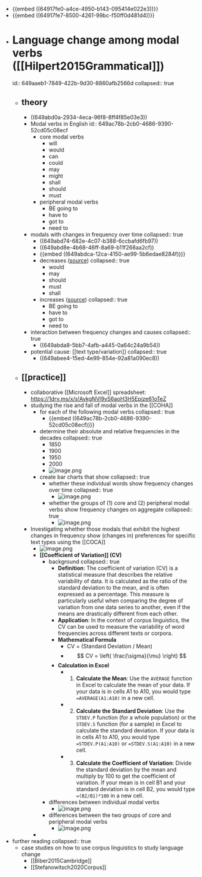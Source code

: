 - {{embed ((64917fe0-a4ce-4950-b143-095414e022e3))}}
- {{embed ((64917fe7-8500-4261-99bc-f50ff0d481d4))}}
- # Language change among modal verbs ([[Hilpert2015Grammatical]])
  id:: 649aaeb1-7849-422b-9d30-8860afb2566d
  collapsed:: true
	- ## theory
		- ((649abd0a-2934-4eca-96f8-8ff4f85e03e3))
		- Modal verbs in English
		  id:: 649ac78b-2cb0-4686-9390-52cd05c08ecf
			- core modal verbs
				- will
				- would
				- can
				- could
				- may
				- might
				- shall
				- should
				- must
			- peripheral modal verbs
				- BE going to
				- have to
				- got to
				- need to
		- modals with changes in frequency over time
		  collapsed:: true
			- ((649abd74-682e-4c07-b388-6ccbafd6fb97))
			- ((649abd8e-4b68-46ff-8a69-b11f268aa2cf))
			- {{embed ((649abdca-12ca-4150-ae99-5b6edae8284f))}}
			- decreases ([source](((649b01d8-55ec-4a2b-9455-ac178224b327))))
			  collapsed:: true
				- would
				- may
				- should
				- must
				- shall
			- increases ([source](((649abe39-2aaf-438b-89e0-298a7e3eadcb))))
			  collapsed:: true
				- BE going to
				- have to
				- got to
				- need to
		- interaction between frequency changes and causes
		  collapsed:: true
			- ((649abda8-5bb7-4afb-a445-0a64c24a9b54))
		- potential cause: [[text type/variation]]
		  collapsed:: true
			- ((649abee4-15ed-4e99-854e-92a81a090ec8))
	- ## [[practice]]
		- collaborative [[Microsoft Excel]] spreadsheet: https://1drv.ms/x/s!AvkgNVl9yS6aoH3H5Epize61oTeZ
		- studying the rise and fall of modal verbs in the [[COHA]]
			- for each of the following modal verbs
			  collapsed:: true
				- {{embed ((649ac78b-2cb0-4686-9390-52cd05c08ecf))}}
			- determine their absolute and relative frequencies in the decades
			  collapsed:: true
				- 1850
				- 1900
				- 1950
				- 2000
				- ![image.png](../assets/image_1687959697860_0.png)
			- create bar charts that show
			  collapsed:: true
				- whether these individual words show frequency changes over time
				  collapsed:: true
					- ![image.png](../assets/image_1687959732182_0.png)
				- whether the groups of (1) core and (2) peripheral modal verbs show frequency changes on aggregate
				  collapsed:: true
					- ![image.png](../assets/image_1689070200344_0.png)
		- Investigating whether those modals that exhibit the highest changes in frequency show (changes in) preferences for specific text types using the [[COCA]]
			- ![image.png](../assets/image_1687959769997_0.png)
			- **[[Coefficient of Variation]] (CV)**
				- background
				  collapsed:: true
					- **Definition**: The coefficient of variation (CV) is a statistical measure that describes the relative variability of data. It is calculated as the ratio of the standard deviation to the mean, and is often expressed as a percentage. This measure is particularly useful when comparing the degree of variation from one data series to another, even if the means are drastically different from each other.
					- **Application**: In the context of corpus linguistics, the CV can be used to measure the variability of word frequencies across different texts or corpora.
					- **Mathematical Formula**
						- CV = (Standard Deviation / Mean)
						- $$ CV = \left( \frac{\sigma}{\mu} \right) $$
					- **Calculation in Excel**
						- 1. **Calculate the Mean**: Use the `AVERAGE` function in Excel to calculate the mean of your data. If your data is in cells A1 to A10, you would type `=AVERAGE(A1:A10)` in a new cell.
						- 2. **Calculate the Standard Deviation**: Use the `STDEV.P` function (for a whole population) or the `STDEV.S` function (for a sample) in Excel to calculate the standard deviation. If your data is in cells A1 to A10, you would type `=STDEV.P(A1:A10)` or `=STDEV.S(A1:A10)` in a new cell.
						- 3. **Calculate the Coefficient of Variation**: Divide the standard deviation by the mean and multiply by 100 to get the coefficient of variation. If your mean is in cell B1 and your standard deviation is in cell B2, you would type `=(B2/B1)*100` in a new cell.
				- differences between individual modal verbs
					- ![image.png](../assets/image_1689070302563_0.png)
				- differences between the two groups of core and peripheral modal verbs
					- ![image.png](../assets/image_1689070360661_0.png)
			-
- further reading
  collapsed:: true
	- case studies on how to use corpus linguistics to study language change
		- [[Biber2015Cambridge]]
		- [[Stefanowitsch2020Corpus]]